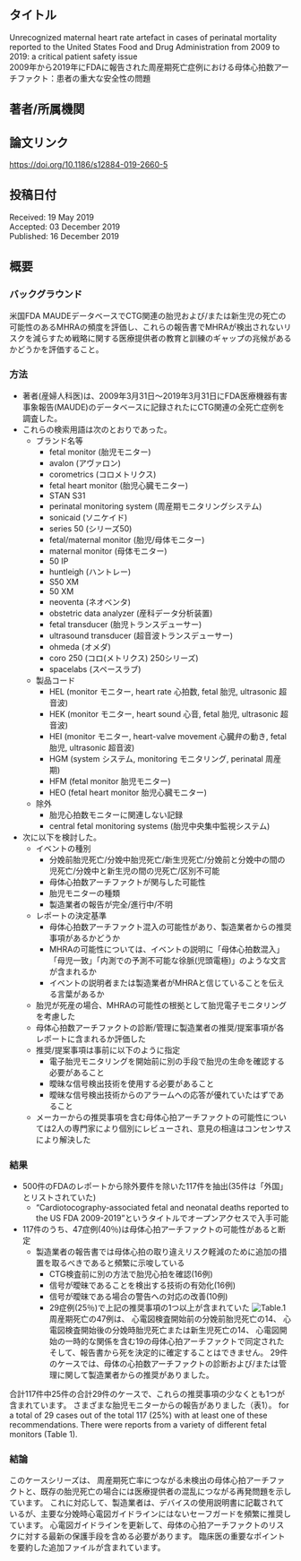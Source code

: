 ## タイトル
Unrecognized maternal heart rate artefact in cases of perinatal mortality reported to the United States Food and Drug Administration from 2009 to 2019: a critical patient safety issue  
2009年から2019年にFDAに報告された周産期死亡症例における母体心拍数アーチファクト：患者の重大な安全性の問題

## 著者/所属機関

## 論文リンク
https://doi.org/10.1186/s12884-019-2660-5

## 投稿日付
Received: 19 May 2019  
Accepted: 03 December 2019  
Published: 16 December 2019

## 概要
### バックグラウンド
米国FDA MAUDEデータベースでCTG関連の胎児および/または新生児の死亡の可能性のあるMHRAの頻度を評価し、これらの報告書でMHRAが検出されないリスクを減らすため戦略に関する医療提供者の教育と訓練のギャップの兆候があるかどうかを評価すること。

### 方法
* 著者(産婦人科医)は、2009年3月31日～2019年3月31日にFDA医療機器有害事象報告(MAUDE)のデータベースに記録されたにCTG関連の全死亡症例を調査した。
* これらの検索用語は次のとおりであった。
  * ブランド名等
    * fetal monitor (胎児モニター)
    * avalon (アヴァロン)
    * corometrics (コロメトリクス)
    * fetal heart monitor (胎児心臓モニター)
    * STAN S31
    * perinatal monitoring system (周産期モニタリングシステム)
    * sonicaid (ソニケイド)
    * series 50 (シリーズ50)
    * fetal/maternal monitor (胎児/母体モニター)
    * maternal monitor (母体モニター)
    * 50 IP
    * huntleigh (ハントレー)
    * S50 XM
    * 50 XM
    * neoventa (ネオベンタ)
    * obstetric data analyzer (産科データ分析装置)
    * fetal transducer (胎児トランスデューサー)
    * ultrasound transducer (超音波トランスデューサー)
    * ohmeda (オメダ)
    * coro 250 (コロ(メトリクス) 250シリーズ)
    * spacelabs (スペースラブ)
  * 製品コード
    * HEL (monitor モニター, heart rate 心拍数, fetal 胎児, ultrasonic 超音波)
    * HEK (monitor モニター, heart sound 心音, fetal 胎児, ultrasonic 超音波)
    * HEI (monitor モニター, heart-valve movement 心臓弁の動き, fetal 胎児, ultrasonic 超音波)
    * HGM (system システム, monitoring モニタリング, perinatal 周産期)
    * HFM (fetal monitor 胎児モニター)
    * HEO (fetal heart monitor 胎児心臓モニター)
  * 除外
    * 胎児心拍数モニターに関連しない記録
    * central fetal monitoring systems (胎児中央集中監視システム)
* 次に以下を検討した。
  * イベントの種別
    * 分娩前胎児死亡/分娩中胎児死亡/新生児死亡/分娩前と分娩中の間の児死亡/分娩中と新生児の間の児死亡/区別不可能
    * 母体心拍数アーチファクトが関与した可能性
    * 胎児モニターの種類
    * 製造業者の報告が完全/進行中/不明
  * レポートの決定基準
    * 母体心拍数アーチファクト混入の可能性があり、製造業者からの推奨事項があるかどうか
    * MHRAの可能性については、イベントの説明に「母体心拍数混入」「母児一致」「内測での予測不可能な徐脈(児頭電極)」のような文言が含まれるか
    * イベントの説明者または製造業者がMHRAと信じていることを伝える言葉があるか
  * 胎児が死産の場合、MHRAの可能性の根拠として胎児電子モニタリングを考慮した
  * 母体心拍数アーチファクトの診断/管理に製造業者の推奨/提案事項が各レポートに含まれるか評価した
  * 推奨/提案事項は事前に以下のように指定
    * 電子胎児モニタリングを開始前に別の手段で胎児の生命を確認する必要があること
    * 曖昧な信号検出技術を使用する必要があること
    * 曖昧な信号検出技術からのアラームへの応答が優れていたはずであること
  * メーカーからの推奨事項を含む母体心拍アーチファクトの可能性については2人の専門家により個別にレビューされ、意見の相違はコンセンサスにより解決した

### 結果
* 500件のFDAのレポートから除外要件を除いた117件を抽出(35件は「外国」とリストされていた)
  * “Cardiotocography-associated fetal and neonatal deaths reported to the US FDA 2009-2019”というタイトルでオープンアクセスで入手可能
* 117件のうち、47症例(40％)は母体心拍アーチファクトの可能性があると断定
  * 製造業者の報告書では母体心拍の取り違えリスク軽減のために追加の措置を取るべきであると頻繁に示唆している
    * CTG検査前に別の方法で胎児心拍を確認(16例)
    * 信号が曖昧であることを検出する技術の有効化(16例)
    * 信号が曖昧である場合の警告への対応の改善(10例)
    * 29症例(25％)で上記の推奨事項の1つ以上が含まれていた
![Table.1]()
周産期死亡の47例は、
心電図検査開始前の分娩前胎児死亡の14、
心電図検査開始後の分娩時胎児死亡または新生児死亡の14、
心電図開始の一時的な関係を含む19の母体心拍アーチファクトで同定されたそして、報告書から死を決定的に確定することはできません。
29件のケースでは、母体の心拍数アーチファクトの診断および/または管理に関して製造業者からの推奨がありました。

合計117件中25件の合計29件のケースで、これらの推奨事項の少なくとも1つが含まれています。 さまざまな胎児モニターからの報告がありました（表1）。
for a total of 29 cases out of the total 117 (25%) with at least one of these recommendations. There were reports from a variety of different fetal monitors (Table 1).

### 結論
このケースシリーズは、
周産期死亡率につながる未検出の母体心拍アーチファクトと、既存の胎児死亡の場合には医療提供者の混乱につながる再発問題を示しています。
これに対応して、製造業者は、デバイスの使用説明書に記載されているが、主要な分娩時心電図ガイドラインにはないセーフガードを頻繁に推奨しています。
心電図ガイドラインを更新して、母体の心拍アーチファクトのリスクに対する最新の保護手段を含める必要があります。
臨床医の重要なポイントを要約した追加ファイルが含まれています。
